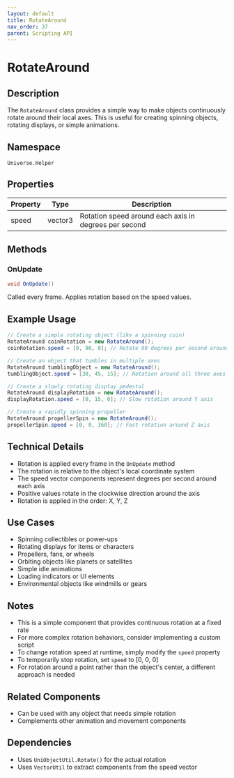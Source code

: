 ```yaml
---
layout: default
title: RotateAround
nav_order: 37
parent: Scripting API
---
```

# RotateAround

## Description
The `RotateAround` class provides a simple way to make objects continuously rotate around their local axes. This is useful for creating spinning objects, rotating displays, or simple animations.

## Namespace
`Universe.Helper`

## Properties
| Property | Type | Description |
|----------|------|-------------|
| speed | vector3 | Rotation speed around each axis in degrees per second |

## Methods

### OnUpdate
```csharp
void OnUpdate()
```
Called every frame. Applies rotation based on the speed values.

## Example Usage
```csharp
// Create a simple rotating object (like a spinning coin)
RotateAround coinRotation = new RotateAround();
coinRotation.speed = [0, 90, 0]; // Rotate 90 degrees per second around Y axis

// Create an object that tumbles in multiple axes
RotateAround tumblingObject = new RotateAround();
tumblingObject.speed = [30, 45, 15]; // Rotation around all three axes

// Create a slowly rotating display pedestal
RotateAround displayRotation = new RotateAround();
displayRotation.speed = [0, 15, 0]; // Slow rotation around Y axis

// Create a rapidly spinning propeller
RotateAround propellerSpin = new RotateAround();
propellerSpin.speed = [0, 0, 360]; // Fast rotation around Z axis
```

## Technical Details
- Rotation is applied every frame in the `OnUpdate` method
- The rotation is relative to the object's local coordinate system
- The speed vector components represent degrees per second around each axis
- Positive values rotate in the clockwise direction around the axis
- Rotation is applied in the order: X, Y, Z

## Use Cases
- Spinning collectibles or power-ups
- Rotating displays for items or characters
- Propellers, fans, or wheels
- Orbiting objects like planets or satellites
- Simple idle animations
- Loading indicators or UI elements
- Environmental objects like windmills or gears

## Notes
- This is a simple component that provides continuous rotation at a fixed rate
- For more complex rotation behaviors, consider implementing a custom script
- To change rotation speed at runtime, simply modify the `speed` property
- To temporarily stop rotation, set `speed` to [0, 0, 0]
- For rotation around a point rather than the object's center, a different approach is needed

## Related Components
- Can be used with any object that needs simple rotation
- Complements other animation and movement components

## Dependencies
- Uses `UniObjectUtil.Rotate()` for the actual rotation
- Uses `VectorUtil` to extract components from the speed vector
